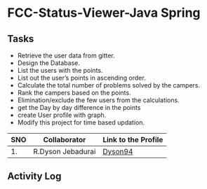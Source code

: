 # FCC-Status-Viewer-Java Spring

Tasks
----------------------------
  * Retrieve the user data from gitter.
  * Design the Database.
  * List the users with the points.
  * List out the user’s points in ascending order.
  * Calculate the total number of problems solved by the campers.
  * Rank the campers based on the points.
  * Elimination/exclude the few users from the calculations.
  * get the Day by day difference in the points
  * create User profile with graph.
  * Modify this project for time based updation.



  |SNO|Collaborator|Link to the Profile|
  |---|---|---|
  |1.|R.Dyson Jebadurai|[Dyson94](https://github.com/dyson94)|

## Activity Log
